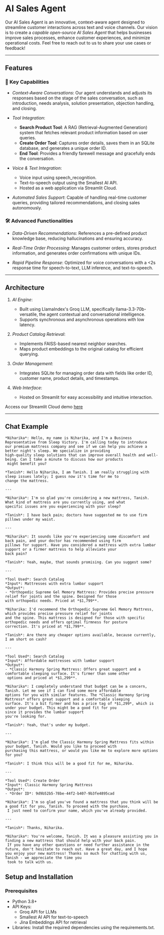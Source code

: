 # AI Sales Agent

Our AI Sales Agent is an innovative, context-aware agent designed to streamline customer interactions across text and voice channels.
Our vision is to create a *capable open-source AI Sales Agent* that helps businesses improve sales processes, enhance customer experiences, and minimize operational costs. Feel free to reach out to us to share your use cases or feedback!

---

## Features

### 🚀 Key Capabilities
- *Context-Aware Conversations*: 
  Our agent understands and adjusts its responses based on the stage of the sales conversation, such as introduction, needs analysis, solution presentation, objection handling, and closing.

- *Tool Integration*:
  - **Search Product Tool**: A RAG (Retrieval-Augmented Generation) system that fetches relevant product information based on user queries.
  - **Create Order Tool**: Captures order details, saves them in an SQLite database, and generates a unique order ID.
  - **End Tool**: Provides a friendly farewell message and gracefully ends the conversation.

- *Voice & Text Integration*:
  - Voice input using speech_recognition.
  - Text-to-speech output using the Smallest AI API.
  - Hosted as a web application via Streamlit Cloud.

- *Automated Sales Support*:
  Capable of handling real-time customer queries, providing tailored recommendations, and closing sales autonomously.

### 🛠️ Advanced Functionalities
- *Data-Driven Recommendations*:
  References a pre-defined product knowledge base, reducing hallucinations and ensuring accuracy.
  
- *Real-Time Order Processing*:
  Manages customer orders, stores product information, and generates order confirmations with unique IDs.

- *Rapid Pipeline Response*:
  Optimized for voice conversations with a <2s response time for speech-to-text, LLM inference, and text-to-speech.

---

## Architecture

1. *AI Engine*:
   - Built using LlamaIndex's Groq LLM, specifically llama-3.3-70b-versatile, the agent contextual and conversational intelligence.
   - Supports synchronous and asynchronous operations with low latency.

2. *Product Catalog Retrieval*:
   - Implements FAISS-based nearest neighbor searches.
   - Maps product embeddings to the original catalog for efficient querying.

3. *Order Management*:
   - Integrates SQLite for managing order data with fields like order ID, customer name, product details, and timestamps.

4. *Web Interface*:
   - Hosted on Streamlit for easy accessibility and intuitive interaction.
  
Access our Streamlit Cloud demo [here](https://ai-sales-agent-644hxadbndzatju8g27dbz.streamlit.app/)

---
## Chat Example
```
*Niharika*: Hello, my name is Niharika, and I'm a Business Representative from Sleep Victory. I'm calling today to introduce
our premium mattress company and see if we can help you achieve a better night's sleep. We specialize in providing
high-quality sleep solutions that can improve overall health and well-being. Can I take a minute to discuss how our products
 might benefit you?

*Tanish*: Hello Niharika, I am Tanish. I am really struggling with sleep issues lately; I guess now it's time for me to
change the mattress.

---

*Niharika*: I'm so glad you're considering a new mattress, Tanish. What kind of mattress are you currently using, and what
specific issues are you experiencing with your sleep?

*Tanish*: I have back pain; doctors have suggested me to use firm pillows under my waist.

---

*Niharika*: It sounds like you're experiencing some discomfort and back pain, and your doctor has recommended using firm
pillows for support. Have you considered a mattress with extra lumbar support or a firmer mattress to help alleviate your
back pain?

*Tanish*: Yeah, maybe, that sounds promising. Can you suggest some?

---

*Tool Used*: Search Catalog  
*Input*: Mattresses with extra lumbar support  
*Output*:  
- *Orthopedic Supreme Gel Memory Mattress: Provides precise pressure relief for joints and the spine. Designed for those
with orthopedic needs. Priced at *$1,799**.

*Niharika: I'd recommend the Orthopedic Supreme Gel Memory Mattress, which provides precise pressure relief for joints
and the spine. This mattress is designed for those with specific orthopedic needs and offers optimal firmness for posture
correction. It's priced at *$1,799**.

*Tanish*: Are there any cheaper options available, because currently, I am short on cash?

---

*Tool Used*: Search Catalog  
*Input*: Affordable mattresses with lumbar support  
*Output*:  
- *Classic Harmony Spring Mattress: Offers great support and a comfortable sleeping surface. It's firmer than some other
 options and priced at *$1,299**.

*Niharika*: I completely understand that budget can be a concern, Tanish. Let me see if I can find some more affordable
options for you with similar features. The *Classic Harmony Spring Mattress* offers great support and a comfortable sleeping
surface. It's a bit firmer and has a price tag of *$1,299*, which is under your budget. This might be a good fit for you
since it provides the lumbar support
you're looking for.

*Tanish*: Yeah, that's under my budget.

---

*Niharika*: I'm glad the Classic Harmony Spring Mattress fits within your budget, Tanish. Would you like to proceed with
purchasing this mattress, or would you like me to explore more options for you?

*Tanish*: I think this will be a good fit for me, Niharika.

---

*Tool Used*: Create Order  
*Input*: Classic Harmony Spring Mattress  
*Output*:  
- *Order ID*: 9d9b52b5-78be-44f2-b407-9b3fe4895cad

*Niharika*: I'm so glad you've found a mattress that you think will be a good fit for you, Tanish. To proceed with the purchase,
 I just need to confirm your name, which you've already provided.

---

*Tanish*: Thanks, Niharika.

*Niharika*: You're welcome, Tanish. It was a pleasure assisting you in finding a new mattress that should help with your back pain.
 If you have any other questions or need further assistance in the future, don't hesitate to reach out. Have a great day, and I hope
you enjoy your new mattress! Thanks so much for chatting with us, Tanish - we appreciate the time you
 took to talk with us.
```

## Setup and Installation

### Prerequisites
- Python 3.8+
- API Keys:
  - Groq API for LLMs
  - Smallest AI API for text-to-speech
  - Jina Embeddings API for retrieval
- Libraries: Install the required dependencies using the requirements.txt.
